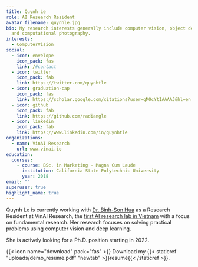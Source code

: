 ```yaml
---
title: Quynh Le
role: AI Research Resident
avatar_filename: quynhle.jpg
bio: My research interests generally include computer vision, object detection
  and computational photography.
interests:
  - ComputerVision
social:
  - icon: envelope
    icon_pack: fas
    link: /#contact
  - icon: twitter
    icon_pack: fab
    link: https://twitter.com/quynhtle
  - icon: graduation-cap
    icon_pack: fas
    link: https://scholar.google.com/citations?user=qM0cYtIAAAAJ&hl=en
  - icon: github
    icon_pack: fab
    link: https://github.com/radiangle
  - icon: linkedin
    icon_pack: fab
    link: https://www.linkedin.com/in/quynhtle
organizations:
  - name: VinAI Research
    url: www.vinai.io
education:
  courses:
    - course: BSc. in Marketing - Magna Cum Laude
      institution: California State Polytechnic University
      year: 2018
email: ""
superuser: true
highlight_name: true
---
```

Quynh Le is currently working with [Dr. Binh-Son Hua](https://sonhua.github.io/) as a Research Resident at VinAI Research, the [first AI research lab in Vietnam](https://www.vinai.io/) with a focus on fundamental research. Her research focuses on solving practical problems using computer vision and deep learning.

She is actively looking for a Ph.D. position starting in 2022. 



{{< icon name="download" pack="fas" >}} Download my {{< staticref "uploads/demo_resume.pdf" "newtab" >}}resumé{{< /staticref >}}.
